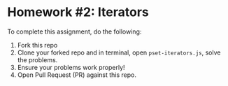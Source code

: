 # Homework #2: Iterators

To complete this assignment, do the following:

1. Fork this repo
2. Clone your forked repo and in terminal, open `pset-iterators.js`, solve the problems.
3. Ensure your problems work properly!
4. Open Pull Request (PR) against this repo.
